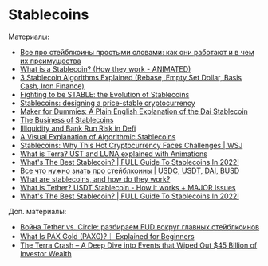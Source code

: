 # Stablecoins

Материалы:

* [Все про стейблкоины простыми словами: как они работают и в чем их преимущества](https://incrypted.com/stablecoin-chto-eto-takoe/)
* [What is a Stablecoin? (How they work - ANIMATED)](https://www.youtube.com/watch?v=pGzfexGmuVw)
* [3 Stablecoin Algorithms Explained (Rebase, Empty Set Dollar, Basis Cash, Iron Finance)](https://www.youtube.com/watch?v=S7-rfvpEpJs)
* [Fighting to be STABLE: the Evolution of Stablecoins](https://medium.com/dragonfly-research/fighting-to-be-stable-the-evolution-of-stablecoins-aca81fb432f9)
* [Stablecoins: designing a price-stable cryptocurrency](https://haseebq.com/stablecoins-designing-a-price-stable-cryptocurrency/)
* [Maker for Dummies: A Plain English Explanation of the Dai Stablecoin](https://medium.com/cryptolinks/maker-for-dummies-a-plain-english-explanation-of-the-dai-stablecoin-e4481d79b90)
* [The Business of Stablecoins](https://medium.com/blockchain-capital-blog/business-models-behind-stablecoins-cae801533798)
* [Illiquidity and Bank Run Risk in Defi](https://medium.com/alethio/overlooked-risk-illiquidity-and-bank-runs-on-compound-finance-5d6fc3922d0d)
* [A Visual Explanation of Algorithmic Stablecoins](https://medium.com/dragonfly-research/a-visual-explanation-of-algorithmic-stablecoins-9a0c1f0f51a0)
* [Stablecoins: Why This Hot Cryptocurrency Faces Challenges | WSJ](https://www.youtube.com/watch?v=GEvxWQmloLw)
* [What is Terra? UST and LUNA explained with Animations](https://www.youtube.com/watch?v=U9lrH0loAns&t=86s)
* [What's The Best Stablecoin? | FULL Guide To Stablecoins In 2022!](https://www.youtube.com/watch?v=pfIq8aRNVZc)
* [Все что нужно знать про стейблкоины | USDC, USDT, DAI, BUSD](https://www.youtube.com/watch?v=71u4U2eJWGg)
* [What are stablecoins, and how do they work?](https://www.youtube.com/watch?v=fdPmjHtQ5aM)
* [What is Tether? USDT Stablecoin - How it works + MAJOR Issues](https://www.youtube.com/watch?v=cK8bAA6H5PY)
* [What's The Best Stablecoin? | FULL Guide To Stablecoins In 2022!](https://www.youtube.com/watch?v=pfIq8aRNVZc)

Доп. материалы:

* [Война Tether vs. Circle: разбираем FUD вокруг главных стейблкоинов](https://incrypted.com/tether-vs-circle-war/)
* [What Is PAX Gold (PAXG)?｜ Explained for Beginners](https://www.youtube.com/watch?v=Ocvz97jG2RY)
* [The Terra Crash – A Deep Dive into Events that Wiped Out $45 Billion of Investor Wealth](https://finnick.club/2022/06/09/the-terra-crash-a-deep-dive-into-events-that-wiped-out-45-billion-of-investor-wealth/)
